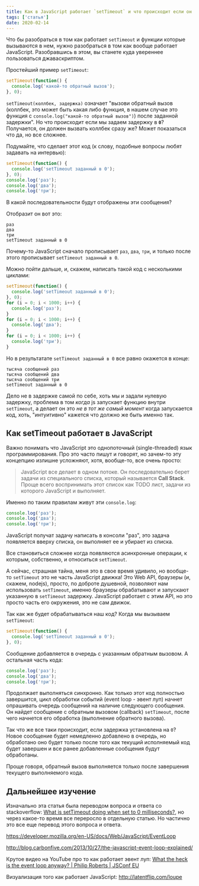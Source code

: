 ```yaml
---
title: Как в JavaScript работает `setTimeout` и что происходит если он установлен на 0?
tags: ['статья']
date: 2020-02-14
---
```


Что бы разобраться в том как работает `setTimeout` и функции которые вызываются в нем, нужно разобраться в том как вообще работает JavaScript. Разобравшись в этом, вы станете куда увереннее пользоваться джаваскриптом.

Простейший пример `setTimeout`:

```javascript
setTimeout(function() {
  console.log('какой-то обратный вызов');
}, 0);
```

`setTimeout(коллбек, задержка)` означает "вызови обратный вызов (коллбек, это может быть какая либо функция, в нашем случае это функция с `console.log("какой-то обратный вызов")`) после заданной задержки". Но что происходит если мы задаем задержку в **`0`**? Получается, он должен вызвать коллбек сразу же? Может показаться что да, но все сложнее.

Подумайте, что сделает этот код (к слову, подобные вопросы любят задавать на интервью):

```javascript
setTimeout(function() {
  console.log('setTimeout заданный в 0');
}, 0);
console.log('раз');
console.log('два');
console.log('три');
```

В какой последовательности будут отображены эти сообщения?

Отобразит он вот это:

```
раз
два
три
setTimeout заданный в 0
```

Почему-то JavaScript сначало прописывает `раз`, `два`, `три`, и только после этого прописывает `setTimeout заданный в 0`.

Можно пойти дальше, и, скажем, написать такой код с несколькими циклами:

```javascript
setTimeout(function() {
  console.log('setTimeout заданный в 0');
}, 0);
for (i = 0; i < 1000; i++) {
  console.log('раз');
}
for (i = 0; i < 1000; i++) {
  console.log('два');
}
for (i = 0; i < 1000; i++) {
  console.log('три');
}
```

Но в результатате `setTimeout заданный в 0` все равно окажется в конце:

```
тысяча сообщений раз
тысяча сообщений два
тысяча сообщений три
setTimeout заданный в 0
```

Дело не в задержке самой по себе, хоть мы и задали нулевую задержку, проблема в том _когда_ js запускает функцию внутри `setTimeout`, а делает он это _не в тот же самый момент_ когда запускается код, хоть, "интуитивно" кажется что должно же быть именно так.

## Как setTimeout работает в JavaScript

Важно понимать что JavaScript это однопоточный (single-threaded) язык программирования. Про это часто пишут и говорят, но зачем-то эту концепцию излишне усложняют, хотя, вообще-то, все очень просто:

> JavaScript все делает в одном потоке. Он последовательно берет задачи из специального списка, который называется **Call Stack**. Проще всего воспринимать этот список как TODO лист, задачи из которого JavaScript и выполняет.

Именно по таким правилам живут эти `console.log`:

```javascript
console.log('раз');
console.log('два');
console.log('три');
```

JavaScript получат задачу написать в консоли "раз", это задача появляется вверху списка, он выполняет ее и убирает из списка.

Все становиться сложнее когда появляются асинхронные операции, к которым, собственно, и относиться `setTimeout`.

А сейчас, страшная тайна, меня это в свое время удивило, но вообще-то `setTimeout` это не часть JavaScript движка! Это Web API, браузеры (и, скажем, nodejs), просто, по доброте душевной, позволяют нам использовать `setTimeout`, именно браузеры обрабатывают и запускают указанную в `setTimeout` задержку. JavaScript работает c этим API, но это просто часть его окружения, это не сам движок.

Так как же будет обрабатываться наш код? Когда мы вызываем `setTimeout`:

```javascript
setTimeout(function() {
  console.log('setTimeout заданный в 0');
}, 0);
```

Сообщение добавляется в очередь с указанным обратным вызовом. А остальная часть кода:

```javascript
console.log('раз');
console.log('два');
console.log('три');
```

Продолжает выполняться синхронно. Как только этот код полностью завершится, цикл обработки событий (event loop - эвент луп) начнет опрашивать очередь сообщений на наличие следующего сообщения. Он найдет сообщение с обратным вызовом (callback) `setTimeout`, после чего начнется его обработка (выполнение обратного вызова).

Так что же все таки происходит, если задержка установлена ​​на `0`? Новое сообщение будет немедленно добавлено в очередь, но обработано оно будет только после того как текущий исполняемый код будет завершен и все ранее добавленные сообщения будут обработаны.

Проще говоря, обратный вызов выполняется только после завершения текущего выполняемого кода.

## Дальнейшее изучение

Изначально эта статья была переводом вопроса и ответа со stackoverflow: [What is setTimeout doing when set to 0 milliseconds?](https://stackoverflow.com/questions/33955650/what-is-settimeout-doing-when-set-to-0-milliseconds), но через какое-то время все переросло в отдельную статью. Но частично это все еще перевод этого вопроса и ответа.

https://developer.mozilla.org/en-US/docs/Web/JavaScript/EventLoop

http://blog.carbonfive.com/2013/10/27/the-javascript-event-loop-explained/

Крутое видео на YouTube про то как работает эвент луп: [What the heck is the event loop anyway? | Philip Roberts | JSConf EU](https://www.youtube.com/watch?v=8aGhZQkoFbQ)

Визуализация того как работает JavaScript: http://latentflip.com/loupe
